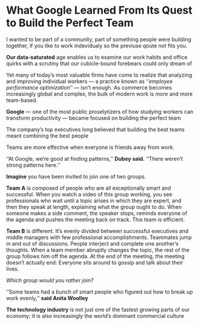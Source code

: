 
# What Google Learned From Its Quest to Build the Perfect Team

I wanted to be part of a community, part of something people were building together, if you like to work indevidualy so the previuse qoute not fits you.

**Our data-saturated** age enables us to examine our work habits and office quirks with a scrutiny that our cubicle-bound forebears could only dream of

Yet many of today’s most valuable firms have come to realize that analyzing and improving individual workers ­— a practice known as ‘‘_employee performance optimization_’’ — isn’t enough. As commerce becomes increasingly global and complex, the bulk of modern work is more and more team-based.



**Google** — one of the most public proselytizers of how studying workers can transform productivity — became focused on building the perfect team

The company’s top executives long believed that building the best teams meant combining the best people

Teams are more effective when everyone is friends away from work.

‘‘At Google, we’re good at finding patterns,’’ **Dubey said.** ‘‘There weren’t strong patterns here.’’


**Imagine** you have been invited to join one of two groups.

**Team A** is composed of people who are all exceptionally smart and successful. When you watch a video of this group working, you see professionals who wait until a topic arises in which they are expert, and then they speak at length, explaining what the group ought to do. When someone makes a side comment, the speaker stops, reminds everyone of the agenda and pushes the meeting back on track. This team is efficient.

**Team B** is different. It’s evenly divided between successful executives and middle managers with few professional accomplishments. Teammates jump in and out of discussions. People interject and complete one another’s thoughts. When a team member abruptly changes the topic, the rest of the group follows him off the agenda. At the end of the meeting, the meeting doesn’t actually end: Everyone sits around to gossip and talk about their lives.


_Which group would you rather join?_

‘‘Some teams had a bunch of smart people who figured out how to break up work evenly,’’ **said Anita Woolley**

**The technology industry** is not just one of the fastest growing parts of our economy; it is also increasingly the world’s dominant commercial culture

